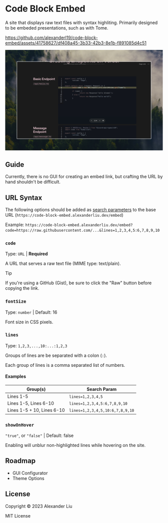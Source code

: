 # Code Block Embed

A site that displays raw text files with syntax highliting. Primarily designed to be embeded presentations, such as with Tome.

https://github.com/alexanderl19/code-block-embed/assets/41758627/df408a45-3b33-42b3-8e1b-f891085d4c51

![a Tome slide containing the text "Basic Endpoint" with an embeded code block to the right of the text. the user currently has the second group of lines out of four sets highlighted. ](./.github/assets/demo-tome.jpeg)

## Guide

Currently, there is no GUI for creating an embed link, but crafting the URL by hand shouldn't be difficult.

## URL Syntax

The following options should be added as [search parameters](https://developer.mozilla.org/en-US/docs/Web/API/URLSearchParams) to the base URL (`https://code-block-embed.alexanderliu.dev/embed`)

Example: `https://code-block-embed.alexanderliu.dev/embed?code=https://raw.githubusercontent.com/...&lines=1,2,3,4,5:6,7,8,9,10`

### `code`

Type: `URL` | **Required**

A URL that serves a raw text file (MIME type: text/plain).

> [!TIP]
> If you're using a GitHub (Gist), be sure to click the "Raw" button before copying the link.

### `fontSize`

Type: `number` | Default: 16

Font size in CSS pixels.

### `lines`

Type: `1,2,3,...,10:...:1,2,3`

Groups of lines are be separated with a colon (`:`).

Each group of lines is a comma separated list of numbers.

#### Examples

| Group(s)                   | Search Param                    |
| -------------------------- | ------------------------------- |
| Lines 1-5                  | `lines=1,2,3,4,5`               |
| Lines 1-5, Lines 6-10      | `lines=1,2,3,4,5:6,7,8,9,10`    |
| Lines 1-5 + 10, Lines 6-10 | `lines=1,2,3,4,5,10:6,7,8,9,10` |

### `showOnHover`

`"true"`, or `"false"` | Default: false

Enabling will unblur non-highlighted lines while hovering on the site.

## Roadmap

- GUI Configurator
- Theme Options

## License

Copyright © 2023 Alexander Liu

MIT License
